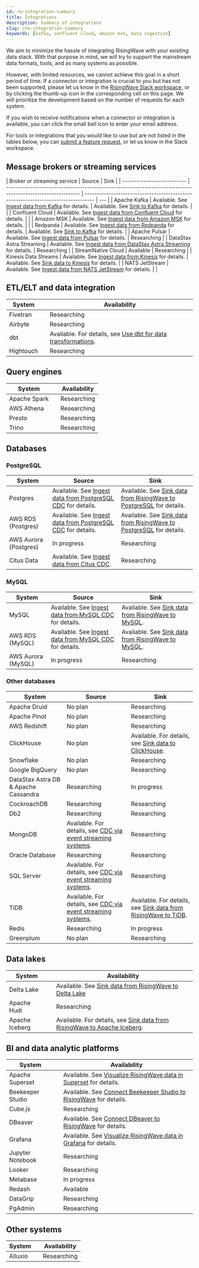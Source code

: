 ```yaml
---
id: rw-integration-summary
title: Integrations
description: Summary of integrations
slug: /rw-integration-summary
keywords: [kafka, confluent cloud, amazon msk, data ingestion]
---
```


<head>
  <link rel="canonical" href="https://docs.risingwave.com/docs/current/rw-integration-summary/" />
</head>

We aim to minimize the hassle of integrating RisingWave with your existing data stack. With that purpose in mind, we will try to support the mainstream data formats, tools, and as many systems as possible.

However, with limited resources, we cannot achieve this goal in a short period of time. If a connector or integration is crucial to you but has not been supported, please let us know in the [RisingWave Slack workspace](https://www.risingwave.com/slack), or by clicking the thumb-up icon in the corresponding cell on this page. We will prioritize the development based on the number of requests for each system.

If you wish to receive notifications when a connector or integration is available, you can click the small bell icon to enter your email address.

For tools or integrations that you would like to use but are not listed in the tables below, you can [submit a feature request](https://github.com/risingwavelabs/risingwave/issues/new?assignees=&labels=type%2Ffeature&template=feature_request.yml), or let us know in the Slack workspace.

## Message brokers or streaming services

| Broker or streaming service | Source                                                                                                        | Sink                                                                               |
| --------------------------- | ------------------------------------------------------------------------------------------------------------- | ---------------------------------------------------------------------------------- | --- |
| Apache Kafka                | Available. See [Ingest data from Kafka](/create-source/create-source-kafka.md) for details.                   | Available. See [Sink to Kafka](/guides/create-sink-kafka.md) for details.          |     |
| Confluent Cloud             | Available. See [Ingest data from Confluent Cloud](/guides/confluent-kafka-source.md) for details.             |                                                                                    |
| Amazon MSK                  | Available. See [Ingest data from Amazon MSK](/guides/connector-amazon-msk.md) for details.                    |                                                                                    |
| Redpanda                    | Available. See [Ingest data from Redpanda](/create-source/create-source-redpanda.md) for details.             | Available. See [Sink to Kafka](/guides/create-sink-kafka.md) for details.          |
| Apache Pulsar               | Available. See [Ingest data from Pulsar](/create-source/create-source-pulsar.md) for details.                 | Researching <Capsule note="pulsar_sink" />                                         |
| DataStax Astra Streaming    | Available. See [Ingest data from DataStax Astra Streaming](/guides/connector-astra-streaming.md) for details. | Researching <Capsule note="astra_streaming_sink" />                                |
| StreamNative Cloud          | Available                                                                                                     | Researching <Capsule note="streamnative_cloud_sink" />                             |
| Kinesis Data Streams        | Available. See [Ingest data from Kinesis](/create-source/create-source-kinesis.md) for details.               | Available. See [Sink data to Kinesis](/guides/sink-to-aws-kinesis.md) for details. |
| NATS JetStream              | Available. See [Ingest data from NATS JetStream](/create-source/create-source-nats.md) for details.           |                                                                                    |

## ETL/ELT and data integration

| System    |     | Availability                                                                           |
| --------- | --- | -------------------------------------------------------------------------------------- |
| Fivetran  |     | Researching <Capsule note="fivetran" />                                                |
| Airbyte   |     | Researching <Capsule note="airbyte" />                                                 |
| dbt       |     | Available. For details, see [Use dbt for data transformations](/transform/use-dbt.md). |
| Hightouch |     | Researching <Capsule note="hightouch" />                                               |

## Query engines

| System       |     | Availability                          |
| ------------ | --- | ------------------------------------- |
| Apache Spark |     | Researching <Capsule note="spark" />  |
| AWS Athena   |     | Researching <Capsule note="athena" /> |
| Presto       |     | Researching <Capsule note="presto" /> |
| Trino        |     | Researching <Capsule note="trino" />  |

## Databases

### PostgreSQL

| System                | Source                                                                                             | Sink                                                                                               |
| --------------------- | -------------------------------------------------------------------------------------------------- | -------------------------------------------------------------------------------------------------- |
| Postgres              | Available. See [Ingest data from PostgreSQL CDC](/guides/ingest-from-postgres-cdc.md) for details. | Available. See [Sink data from RisingWave to PostgreSQL](/guides/sink-to-postgres.md) for details. |
| AWS RDS (Postgres)    | Available. See [Ingest data from PostgreSQL CDC](/guides/ingest-from-postgres-cdc.md) for details. | Available. See [Sink data from RisingWave to PostgreSQL](/guides/sink-to-postgres.md) for details. |
| AWS Aurora (Postgres) | In progress <Capsule note="aurora_pg_source" />                                                    | Researching <Capsule note="aurora_pg_sink" />                                                      |
| Citus Data            | Available. See [Ingest data from Citus CDC](/guides/ingest-from-citus-cdc.md).                     | Researching <Capsule note="citus_sink" />                                                          |

### MySQL

| System             | Source                                                                                     | Sink                                                                           |
| ------------------ | ------------------------------------------------------------------------------------------ | ------------------------------------------------------------------------------ |
| MySQL              | Available. See [Ingest data from MySQL CDC](/guides/ingest-from-mysql-cdc.md) for details. | Available. See [Sink data from RisingWave to MySQL](/guides/sink-to-mysql.md). |
| AWS RDS (MySQL)    | Available. See [Ingest data from MySQL CDC](/guides/ingest-from-mysql-cdc.md) for details. | Available. See [Sink data from RisingWave to MySQL](/guides/sink-to-mysql.md). |
| AWS Aurora (MySQL) | In progress <Capsule note="aurora_mysql_source" />                                         | Researching <Capsule note="aurora_mysql_sink" />                               |

### Other databases

| System                               | Source                                                                                              | Sink                                                                                      |
| ------------------------------------ | --------------------------------------------------------------------------------------------------- | ----------------------------------------------------------------------------------------- |
| Apache Druid                         | No plan                                                                                             | Researching <Capsule note="druid_sink" />                                                 |
| Apache Pinot                         | No plan                                                                                             | Researching <Capsule note="pinot_sink" />                                                 |
| AWS Redshift                         | No plan                                                                                             | Researching <Capsule note="redshift_sink" />                                              |
| ClickHouse                           | No plan                                                                                             | Available. For details, see [Sink data to ClickHouse](/guides/sink-to-clickhouse.md).     |
| Snowflake                            | No plan                                                                                             | Researching <Capsule note="snowflake_sink" />                                             |
| Google BigQuery                      | No plan                                                                                             | Researching <Capsule note="bigquery_sink" />                                              |
| DataStax Astra DB & Apache Cassandra | Researching <Capsule note="cassandra_source" />                                                     | In progress <Capsule note="cassandra_sink" />                                             |
| CockroachDB                          | Researching <Capsule note="cockroachdb_source" />                                                   | Researching <Capsule note="cockroachdb_sink" />                                           |
| Db2                                  | Researching <Capsule note="db2_source" />                                                           | Researching <Capsule note="db2_sink" />                                                   |
| MongoDB                              | Available. For details, see [CDC via event streaming systems](/create-source/create-source-cdc.md). | Researching <Capsule note="mongodb_sink" />                                               |
| Oracle Database                      | Researching <Capsule note="oracle_source" />                                                        | Researching <Capsule note="oracle_sink" />                                                |
| SQL Server                           | Available. For details, see [CDC via event streaming systems](/create-source/create-source-cdc.md). | Researching <Capsule note="sql_server_sink" />                                            |
| TiDB                                 | Available. For details, see [CDC via event streaming systems](/create-source/create-source-cdc.md). | Available. For details, see [Sink data from RisingWave to TiDB](/guides/sink-to-tidb.md). |
| Redis                                | Researching <Capsule note="redis_source" />                                                         | In progress <Capsule note="redis_sink" />                                                 |
| Greenplum                            | No plan                                                                                             | Researching <Capsule note="greenplum_sink" />                                             |

## Data lakes

| System         |     | Availability                                                                                           |
| -------------- | --- | ------------------------------------------------------------------------------------------------------ |
| Delta Lake     |     | Available. See [Sink data from RisingWave to Delta Lake](/guides/sink-to-delta-lake.md)                |
| Apache Hudi    |     | Researching <Capsule note="hudi" />                                                                    |
| Apache Iceberg |     | Available. For details, see [Sink data from RisingWave to Apache Iceberg](/guides/sink-to-iceberg.md). |

## BI and data analytic platforms

| System           |     | Availability                                                                                           |
| ---------------- | --- | ------------------------------------------------------------------------------------------------------ |
| Apache Superset  |     | Available. See [Visualize RisingWave data in Superset](/guides/superset-integration.md) for details.   |
| Beekeeper Studio |     | Available. See [Connect Beekeeper Studio to RisingWave](/guides/beekeeper-integration.md) for details. |
| Cube.js          |     | Researching <Capsule note="cubejs" />                                                                  |
| DBeaver          |     | Available. See [Connect DBeaver to RisingWave](/guides/dbeaver-integration.md) for details.            |
| Grafana          |     | Available. See [Visualize RisingWave data in Grafana](/guides/grafana-integration.md) for details.     |
| Jupyter Notebook |     | Researching <Capsule note="jupyter" />                                                                 |
| Looker           |     | Researching <Capsule note="looker" />                                                                  |
| Metabase         |     | In progress <Capsule note="metabase" />                                                                |
| Redash           |     | Available                                                                                              |
| DataGrip         |     | Researching <Capsule note="datagrip" />                                                                |
| PgAdmin          |     | Researching <Capsule note="pgadmin" />                                                                 |

## Other systems

| System  |     | Availability                           |
| ------- | --- | -------------------------------------- |
| Alluxio |     | Researching <Capsule note="alluxio" /> |
